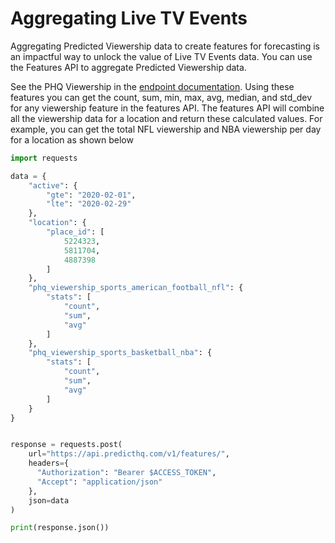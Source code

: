 # Aggregating Live TV Events

Aggregating Predicted Viewership data to create features for forecasting is an impactful way to unlock the value of Live TV Events data. You can use the Features API to aggregate Predicted Viewership data.

See the PHQ Viewership in the [endpoint documentation](../../../api/features/get-features.md). Using these features you can get the count, sum, min, max, avg, median, and std\_dev for any viewership feature in the features API. The features API will combine all the viewership data for a location and return these calculated values. For example, you can get the total NFL viewership and NBA viewership per day for a location as shown below

```python
import requests

data = {
    "active": {
        "gte": "2020-02-01",
        "lte": "2020-02-29"
    },
    "location": {
        "place_id": [
            5224323,
            5811704,
            4887398
        ]
    },
    "phq_viewership_sports_american_football_nfl": {
        "stats": [
            "count",
            "sum",
            "avg"
        ]
    },
    "phq_viewership_sports_basketball_nba": {
        "stats": [
            "count",
            "sum",
            "avg"
        ]
    }
}


response = requests.post(
    url="https://api.predicthq.com/v1/features/",
    headers={
      "Authorization": "Bearer $ACCESS_TOKEN",
      "Accept": "application/json"
    },
    json=data
)

print(response.json())
```
